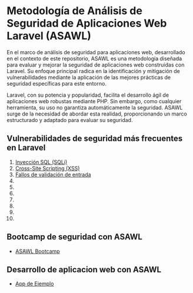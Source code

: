 # Metodología de Análisis de Seguridad de Aplicaciones Web Laravel (ASAWL)

En el marco de análisis de seguridad para aplicaciones web, desarrollado en el contexto de este repositorio, ASAWL es una metodología diseñada para evaluar y mejorar la seguridad de aplicaciones web construidas con Laravel. Su enfoque principal radica en la identificación y mitigación de vulnerabilidades mediante la aplicación de las mejores prácticas de seguridad específicas para este entorno.

Laravel, con su potencia y popularidad, facilita el desarrollo ágil de aplicaciones web robustas mediante PHP. Sin embargo, como cualquier herramienta, su uso no garantiza automáticamente la seguridad. ASAWL surge de la necesidad de abordar esta realidad, proporcionando un marco estructurado y adaptado para evaluar su seguridad.

## Vulnerabilidades de seguridad más frecuentes en Laravel

1. [Inyección SQL (SQLi)](./doc/1.inyeccion-sql.md)
2. [Cross-Site Scripting (XSS)](./doc/2.cross-site-scripting.md)
3. [Fallos de validación de entrada](./doc/3.fallos-validacion-de-entrada.md)
4. 
5. 
6. 
7. 
8. 
9. 
10. 

## Bootcamp de seguridad con ASAWL

- [ASAWL Bootcamp](https://github.com/Laravel-ASAWL/ASAWL-Bootcamp)

## Desarrollo de aplicacion web con ASAWL

- [App de Ejemplo](https://github.com/Laravel-ASAWL/app-ejemplo)
